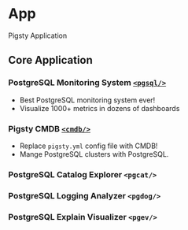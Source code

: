 # App

Pigsty Application

## Core Application


### PostgreSQL Monitoring System [`<pgsql/>`](pgsql/)

* Best PostgreSQL monitoring system ever!
* Visualize 1000+ metrics in dozens of dashboards

### Pigsty CMDB [`<cmdb/>`](cmdb/)

* Replace `pigsty.yml` config file with CMDB!
* Mange PostgreSQL clusters with PostgreSQL.


### PostgreSQL Catalog Explorer `<pgcat/>`

### PostgreSQL Logging Analyzer `<pgdog/>`

### PostgreSQL Explain Visualizer `<pgev/>`
